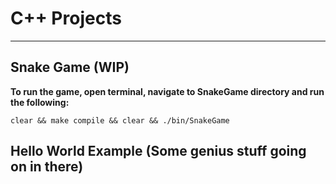 # C++ Projects

----------------------------------

## Snake Game (WIP)

**To run the game, open terminal, navigate to SnakeGame directory and run the following:**

`clear && make compile && clear && ./bin/SnakeGame`

## Hello World Example (Some genius stuff going on in there)
